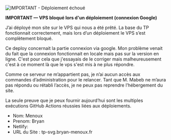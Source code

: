 ![IMPORTANT - Déploiement échoué](https://img.shields.io/badge/IMPORTANT-D%C3%A9ploiement-red)

**IMPORTANT — VPS bloqué lors d'un déploiement (connexion Google)**

J’ai déployé mon site sur le VPS qui nous a été prêté. La base du TP fonctionnait correctement, mais lors d’un déploiement le VPS s’est complètement bloqué.

Ce deploy concernait la partie connexion via google. Mon problème venait du fait que la connexion fonctionnait en locale mais pas sur la version en ligne. C'est pour cela que j'essayais de le corriger mais malheureusement c'est à ce moment là que le vps s'est mis à ne plus répondre.

Comme ce serveur ne m’appartient pas, je n’ai aucun accès aux commandes d’administration pour le relancer. Tant que M. Mabeb ne m’aura pas répondu ou rétabli l’accès, je ne peux pas reprendre l’hébergement du site.

La seule preuve que je peux fournir aujourd’hui sont les multiples exécutions GitHub Actions réussies liées aux déploiements.

- Nom: Menoux
- Prenom: Bryan
- Netlify:
- URL du Site : tp-svg.bryan-menoux.fr